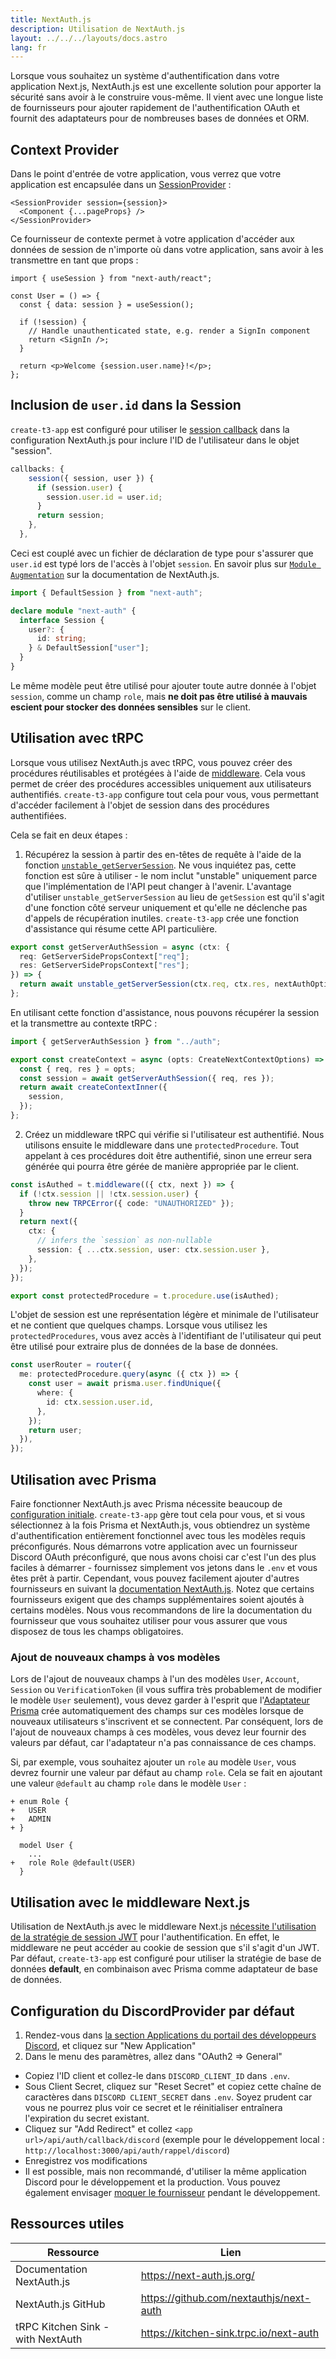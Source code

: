```yaml
---
title: NextAuth.js
description: Utilisation de NextAuth.js
layout: ../../../layouts/docs.astro
lang: fr
---
```


Lorsque vous souhaitez un système d'authentification dans votre application Next.js, NextAuth.js est une excellente solution pour apporter la sécurité sans avoir à le construire vous-même. Il vient avec une longue liste de fournisseurs pour ajouter rapidement de l'authentification OAuth et fournit des adaptateurs pour de nombreuses bases de données et ORM.

## Context Provider

Dans le point d'entrée de votre application, vous verrez que votre application est encapsulée dans un [SessionProvider](https://next-auth.js.org/getting-started/client#sessionprovider) :

```tsx:pages/_app.tsx
<SessionProvider session={session}>
  <Component {...pageProps} />
</SessionProvider>
```

Ce fournisseur de contexte permet à votre application d'accéder aux données de session de n'importe où dans votre application, sans avoir à les transmettre en tant que props :

```tsx:pages/users/[id].tsx
import { useSession } from "next-auth/react";

const User = () => {
  const { data: session } = useSession();

  if (!session) {
    // Handle unauthenticated state, e.g. render a SignIn component
    return <SignIn />;
  }

  return <p>Welcome {session.user.name}!</p>;
};
```

## Inclusion de `user.id` dans la Session

`create-t3-app` est configuré pour utiliser le [session callback](https://next-auth.js.org/configuration/callbacks#session-callback) dans la configuration NextAuth.js pour inclure l'ID de l'utilisateur dans le objet "session".

```ts:pages/api/auth/[...nextauth].ts
callbacks: {
    session({ session, user }) {
      if (session.user) {
        session.user.id = user.id;
      }
      return session;
    },
  },
```

Ceci est couplé avec un fichier de déclaration de type pour s'assurer que `user.id` est typé lors de l'accès à l'objet `session`. En savoir plus sur [`Module Augmentation`](https://next-auth.js.org/getting-started/typescript#module-augmentation) sur la documentation de NextAuth.js.

```ts:types/next-auth.d.ts
import { DefaultSession } from "next-auth";

declare module "next-auth" {
  interface Session {
    user?: {
      id: string;
    } & DefaultSession["user"];
  }
}
```

Le même modèle peut être utilisé pour ajouter toute autre donnée à l'objet `session`, comme un champ `role`, mais **ne doit pas être utilisé à mauvais escient pour stocker des données sensibles** sur le client.

## Utilisation avec tRPC

Lorsque vous utilisez NextAuth.js avec tRPC, vous pouvez créer des procédures réutilisables et protégées à l'aide de [middleware](https://trpc.io/docs/v10/middlewares). Cela vous permet de créer des procédures accessibles uniquement aux utilisateurs authentifiés. `create-t3-app` configure tout cela pour vous, vous permettant d'accéder facilement à l'objet de session dans des procédures authentifiées.

Cela se fait en deux étapes :

1. Récupérez la session à partir des en-têtes de requête à l'aide de la fonction [`unstable_getServerSession`](https://next-auth.js.org/configuration/nextjs#unstable_getserversession). Ne vous inquiétez pas, cette fonction est sûre à utiliser - le nom inclut "unstable" uniquement parce que l'implémentation de l'API peut changer à l'avenir. L'avantage d'utiliser `unstable_getServerSession` au lieu de `getSession` est qu'il s'agit d'une fonction côté serveur uniquement et qu'elle ne déclenche pas d'appels de récupération inutiles. `create-t3-app` crée une fonction d'assistance qui résume cette API particulière.

```ts:server/auth.ts
export const getServerAuthSession = async (ctx: {
  req: GetServerSidePropsContext["req"];
  res: GetServerSidePropsContext["res"];
}) => {
  return await unstable_getServerSession(ctx.req, ctx.res, nextAuthOptions);
};
```

En utilisant cette fonction d'assistance, nous pouvons récupérer la session et la transmettre au contexte tRPC :

```ts:server/api/trpc.ts
import { getServerAuthSession } from "../auth";

export const createContext = async (opts: CreateNextContextOptions) => {
  const { req, res } = opts;
  const session = await getServerAuthSession({ req, res });
  return await createContextInner({
    session,
  });
};
```

2. Créez un middleware tRPC qui vérifie si l'utilisateur est authentifié. Nous utilisons ensuite le middleware dans une `protectedProcedure`. Tout appelant à ces procédures doit être authentifié, sinon une erreur sera générée qui pourra être gérée de manière appropriée par le client.

```ts:server/api/trpc.ts
const isAuthed = t.middleware(({ ctx, next }) => {
  if (!ctx.session || !ctx.session.user) {
    throw new TRPCError({ code: "UNAUTHORIZED" });
  }
  return next({
    ctx: {
      // infers the `session` as non-nullable
      session: { ...ctx.session, user: ctx.session.user },
    },
  });
});

export const protectedProcedure = t.procedure.use(isAuthed);
```

L'objet de session est une représentation légère et minimale de l'utilisateur et ne contient que quelques champs. Lorsque vous utilisez les `protectedProcedures`, vous avez accès à l'identifiant de l'utilisateur qui peut être utilisé pour extraire plus de données de la base de données.

```ts:server/api/routers/user.ts
const userRouter = router({
  me: protectedProcedure.query(async ({ ctx }) => {
    const user = await prisma.user.findUnique({
      where: {
        id: ctx.session.user.id,
      },
    });
    return user;
  }),
});
```

## Utilisation avec Prisma

Faire fonctionner NextAuth.js avec Prisma nécessite beaucoup de [configuration initiale](https://next-auth.js.org/adapters/models/). `create-t3-app` gère tout cela pour vous, et si vous sélectionnez à la fois Prisma et NextAuth.js, vous obtiendrez un système d'authentification entièrement fonctionnel avec tous les modèles requis préconfigurés. Nous démarrons votre application avec un fournisseur Discord OAuth préconfiguré, que nous avons choisi car c'est l'un des plus faciles à démarrer - fournissez simplement vos jetons dans le `.env` et vous êtes prêt à partir. Cependant, vous pouvez facilement ajouter d'autres fournisseurs en suivant la [documentation NextAuth.js](https://next-auth.js.org/providers/). Notez que certains fournisseurs exigent que des champs supplémentaires soient ajoutés à certains modèles. Nous vous recommandons de lire la documentation du fournisseur que vous souhaitez utiliser pour vous assurer que vous disposez de tous les champs obligatoires.

### Ajout de nouveaux champs à vos modèles

Lors de l'ajout de nouveaux champs à l'un des modèles `User`, `Account`, `Session` ou `VerificationToken` (il vous suffira très probablement de modifier le modèle `User` seulement), vous devez garder à l'esprit que l'[Adaptateur Prisma](https://next-auth.js.org/adapters/prisma) crée automatiquement des champs sur ces modèles lorsque de nouveaux utilisateurs s'inscrivent et se connectent. Par conséquent, lors de l'ajout de nouveaux champs à ces modèles, vous devez leur fournir des valeurs par défaut, car l'adaptateur n'a pas connaissance de ces champs.

Si, par exemple, vous souhaitez ajouter un `role` au modèle `User`, vous devrez fournir une valeur par défaut au champ `role`. Cela se fait en ajoutant une valeur `@default` au champ `role` dans le modèle `User` :

```diff:prisma/schema.prisma
+ enum Role {
+   USER
+   ADMIN
+ }

  model User {
    ...
+   role Role @default(USER)
  }
```

## Utilisation avec le middleware Next.js

Utilisation de NextAuth.js avec le middleware Next.js [nécessite l'utilisation de la stratégie de session JWT](https://next-auth.js.org/configuration/nextjs#caveats) pour l'authentification. En effet, le middleware ne peut accéder au cookie de session que s'il s'agit d'un JWT. Par défaut, `create-t3-app` est configuré pour utiliser la stratégie de base de données **default**, en combinaison avec Prisma comme adaptateur de base de données.

## Configuration du DiscordProvider par défaut

1. Rendez-vous dans [la section Applications du portail des développeurs Discord](https://discord.com/developers/applications), et cliquez sur "New Application"
1. Dans le menu des paramètres, allez dans "OAuth2 => General"

- Copiez l'ID client et collez-le dans `DISCORD_CLIENT_ID` dans `.env`.
- Sous Client Secret, cliquez sur "Reset Secret" et copiez cette chaîne de caractères dans `DISCORD CLIENT_SECRET` dans `.env`. Soyez prudent car vous ne pourrez plus voir ce secret et le réinitialiser entraînera l'expiration du secret existant.
- Cliquez sur "Add Redirect" et collez `<app url>/api/auth/callback/discord` (exemple pour le développement local : <code class="break-all">http://localhost:3000/api/auth/rappel/discord</code>)
- Enregistrez vos modifications
- Il est possible, mais non recommandé, d'utiliser la même application Discord pour le développement et la production. Vous pouvez également envisager [moquer le fournisseur](https://github.com/trpc/trpc/blob/main/examples/next-prisma-websockets-starter/src/pages/api/auth/%5B...nextauth%5D.ts) pendant le développement.

## Ressources utiles

| Ressource                         | Lien                                    |
| --------------------------------- | --------------------------------------- |
| Documentation NextAuth.js         | https://next-auth.js.org/               |
| NextAuth.js GitHub                | https://github.com/nextauthjs/next-auth |
| tRPC Kitchen Sink - with NextAuth | https://kitchen-sink.trpc.io/next-auth  |

